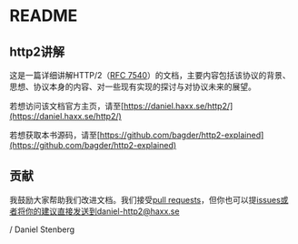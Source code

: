 # README

## http2讲解

这是一篇详细讲解HTTP/2（[RFC 7540](https://httpwg.github.io/specs/rfc7540.html)）的文档，主要内容包括该协议的背景、思想、协议本身的内容、对一些现有实现的探讨与对协议未来的展望。

若想访问该文档官方主页，请至[https://daniel.haxx.se/http2/](https://daniel.haxx.se/http2/)

若想获取本书源码，请至[https://github.com/bagder/http2-explained](https://github.com/bagder/http2-explained)

## 贡献

我鼓励大家帮助我们改进文档。我们接受[pull requests](https://github.com/bagder/http2-explained/pulls)，但你也可以提[issues](https://github.com/bagder/http2-explained/issues)或者将你的建议直接发送到daniel-http2@haxx.se

/ Daniel Stenberg

